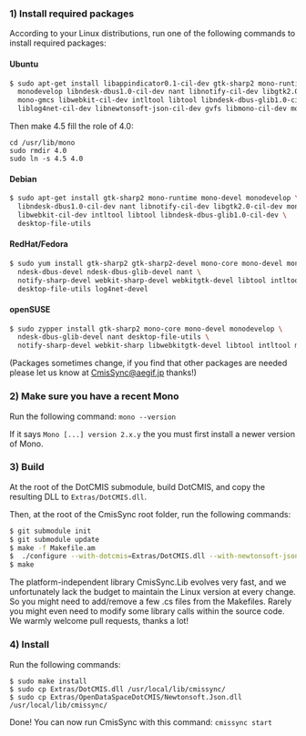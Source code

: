 ### 1) Install required packages

According to your Linux distributions, run one of the following commands to install required packages:

#### Ubuntu

```bash
$ sudo apt-get install libappindicator0.1-cil-dev gtk-sharp2 mono-runtime mono-devel \
  monodevelop libndesk-dbus1.0-cil-dev nant libnotify-cil-dev libgtk2.0-cil-dev mono-mcs \
  mono-gmcs libwebkit-cil-dev intltool libtool libndesk-dbus-glib1.0-cil-dev \
  liblog4net-cil-dev libnewtonsoft-json-cil-dev gvfs libmono-cil-dev mono-dmcs
```

Then make 4.5 fill the role of 4.0:
```
cd /usr/lib/mono
sudo rmdir 4.0
sudo ln -s 4.5 4.0
```

#### Debian

```bash
$ sudo apt-get install gtk-sharp2 mono-runtime mono-devel monodevelop \
  libndesk-dbus1.0-cil-dev nant libnotify-cil-dev libgtk2.0-cil-dev mono-mcs mono-gmcs \
  libwebkit-cil-dev intltool libtool libndesk-dbus-glib1.0-cil-dev \
  desktop-file-utils
```

#### RedHat/Fedora

```bash
$ sudo yum install gtk-sharp2 gtk-sharp2-devel mono-core mono-devel monodevelop \
  ndesk-dbus-devel ndesk-dbus-glib-devel nant \
  notify-sharp-devel webkit-sharp-devel webkitgtk-devel libtool intltool \
  desktop-file-utils log4net-devel
```

#### openSUSE

```bash
$ sudo zypper install gtk-sharp2 mono-core mono-devel monodevelop \
  ndesk-dbus-glib-devel nant desktop-file-utils \
  notify-sharp-devel webkit-sharp libwebkitgtk-devel libtool intltool make log4net
```

(Packages sometimes change, if you find that other packages are needed please let us know at CmisSync@aegif.jp thanks!)

### 2) Make sure you have a recent Mono

Run the following command: `mono --version`

If it says `Mono [...] version 2.x.y` the you must first install a newer version of Mono.

### 3) Build

At the root of the DotCMIS submodule, build DotCMIS, and copy the resulting DLL to `Extras/DotCMIS.dll`.

Then, at the root of the CmisSync root folder, run the following commands:

```bash
$ git submodule init
$ git submodule update
$ make -f Makefile.am
$  ./configure --with-dotcmis=Extras/DotCMIS.dll --with-newtonsoft-json=Extras/Newtonsoft.Json.dll
$ make
```

The platform-independent library CmisSync.Lib evolves very fast, and we unfortunately lack the budget to maintain the Linux version at every change. So you might need to add/remove a few .cs files from the Makefiles. Rarely you might even need to modify some library calls within the source code. We warmly welcome pull requests, thanks a lot!

### 4) Install

Run the following commands:

```
$ sudo make install
$ sudo cp Extras/DotCMIS.dll /usr/local/lib/cmissync/
$ sudo cp Extras/OpenDataSpaceDotCMIS/Newtonsoft.Json.dll /usr/local/lib/cmissync/
```

Done! You can now run CmisSync with this command: `cmissync start`
